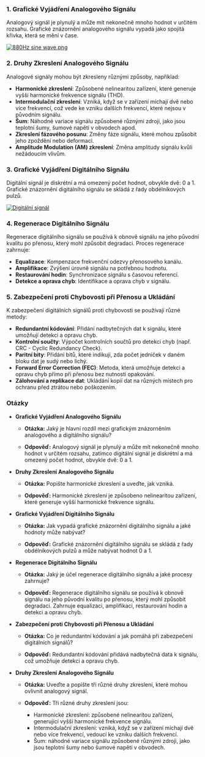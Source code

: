 ### 1. Grafické Vyjádření Analogového Signálu

Analogový signál je plynulý a může mít nekonečně mnoho hodnot v určitém rozsahu. Grafické znázornění analogového signálu vypadá jako spojitá křivka, která se mění v čase.

[![880Hz sine wave.png](https://upload.wikimedia.org/wikipedia/commons/thumb/b/bc/880Hz_sine_wave.png/400px-880Hz_sine_wave.png)](https://commons.wikimedia.org/wiki/File:880Hz_sine_wave.png "File:880Hz sine wave.png")

### 2. Druhy Zkreslení Analogového Signálu

Analogové signály mohou být zkresleny různými způsoby, například:

- **Harmonické zkreslení**: Způsobené nelinearitou zařízení, které generuje vyšší harmonické frekvence signálu (THD).
- **Intermodulační zkreslení**: Vzniká, když se v zařízení míchají dvě nebo více frekvencí, což vede ke vzniku dalších frekvencí, které nejsou v původním signálu.
- **Šum**: Náhodné variace signálu způsobené různými zdroji, jako jsou teplotní šumy, šumové napětí v obvodech apod.
- **Zkreslení fázového posunu**: Změny fáze signálu, které mohou způsobit jeho zpoždění nebo deformaci.
- **Amplitude Modulation (AM) zkreslení**: Změna amplitudy signálu kvůli nežádoucím vlivům.

### 3. Grafické Vyjádření Digitálního Signálu

Digitální signál je diskrétní a má omezený počet hodnot, obvykle dvě: 0 a 1. Grafické znázornění digitálního signálu se skládá z řady obdélníkových pulzů.

[![Digitální signál](https://upload.wikimedia.org/wikipedia/commons/thumb/9/9a/Digital.signal.svg/2560px-Digital.signal.svg.png)](https://commons.wikimedia.org/wiki/File:Digital.signal.svg "File:Digital.signal.svg")

### 4. Regenerace Digitálního Signálu

Regenerace digitálního signálu se používá k obnově signálu na jeho původní kvalitu po přenosu, který mohl způsobit degradaci. Proces regenerace zahrnuje:

- **Equalizace**: Kompenzace frekvenční odezvy přenosového kanálu.
- **Amplifikace**: Zvýšení úrovně signálu na potřebnou hodnotu.
- **Restaurování hodin**: Synchronizace signálu s časovou referencí.
- **Detekce a oprava chyb**: Identifikace a oprava chyb v signálu.

### 5. Zabezpečení proti Chybovosti při Přenosu a Ukládání

K zabezpečení digitálních signálů proti chybovosti se používají různé metody:

- **Redundantní kódování**: Přidání nadbytečných dat k signálu, které umožňují detekci a opravu chyb.
- **Kontrolní součty**: Výpočet kontrolních součtů pro detekci chyb (např. CRC - Cyclic Redundancy Check).
- **Paritní bity**: Přidání bitů, které indikují, zda počet jedniček v daném bloku dat je sudý nebo lichý.
- **Forward Error Correction (FEC)**: Metoda, která umožňuje detekci a opravu chyb přímo při přenosu bez nutnosti opakování.
- **Zálohování a replikace dat**: Ukládání kopií dat na různých místech pro ochranu před ztrátou nebo poškozením.

### Otázky

- **Grafické Vyjádření Analogového Signálu**
    
    - **Otázka:** Jaký je hlavní rozdíl mezi grafickým znázorněním analogového a digitálního signálu?
    
    - **Odpověď:** Analogový signál je plynulý a může mít nekonečně mnoho hodnot v určitém rozsahu, zatímco digitální signál je diskrétní a má omezený počet hodnot, obvykle dvě: 0 a 1.
- **Druhy Zkreslení Analogového Signálu**
    
    - **Otázka:** Popište harmonické zkreslení a uveďte, jak vzniká.

    - **Odpověď:** Harmonické zkreslení je způsobeno nelinearitou zařízení, které generuje vyšší harmonické frekvence signálu.
- **Grafické Vyjádření Digitálního Signálu**
    
    - **Otázka:** Jak vypadá grafické znázornění digitálního signálu a jaké hodnoty může nabývat?
    
    - **Odpověď:** Grafické znázornění digitálního signálu se skládá z řady obdélníkových pulzů a může nabývat hodnot 0 a 1.
- **Regenerace Digitálního Signálu**
    
    - **Otázka:** Jaký je účel regenerace digitálního signálu a jaké procesy zahrnuje?
    
    - **Odpověď:** Regenerace digitálního signálu se používá k obnově signálu na jeho původní kvalitu po přenosu, který mohl způsobit degradaci. Zahrnuje equalizaci, amplifikaci, restaurování hodin a detekci a opravu chyb.
- **Zabezpečení proti Chybovosti při Přenosu a Ukládání**
    
    - **Otázka:** Co je redundantní kódování a jak pomáhá při zabezpečení digitálních signálů?
    
    - **Odpověď:** Redundantní kódování přidává nadbytečná data k signálu, což umožňuje detekci a opravu chyb.
- **Druhy Zkreslení Analogového Signálu**
    
    - **Otázka:** Uveďte a popište tři různé druhy zkreslení, které mohou ovlivnit analogový signál.
    
    - **Odpověď:** Tři různé druhy zkreslení jsou:
        - Harmonické zkreslení: způsobené nelinearitou zařízení, generující vyšší harmonické frekvence signálu.
        - Intermodulační zkreslení: vzniká, když se v zařízení míchají dvě nebo více frekvencí, vedoucí ke vzniku dalších frekvencí.
        - Šum: náhodné variace signálu způsobené různými zdroji, jako jsou teplotní šumy nebo šumové napětí v obvodech.